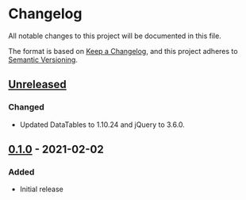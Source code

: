# Changelog

All notable changes to this project will be documented in this file.

The format is based on [Keep a Changelog](https://keepachangelog.com/en/1.0.0/),
and this project adheres to [Semantic Versioning](https://semver.org/spec/v2.0.0.html).

<!-- Sections
### Added
### Changed
### Deprecated
### Removed
### Fixed
### Security
-->

## [Unreleased]

### Changed

- Updated DataTables to 1.10.24 and jQuery to 3.6.0.

## [0.1.0] - 2021-02-02

### Added

- Initial release

[unreleased]: https://github.com/pastelmind/100familiars/compare/v0.1.0...HEAD
[0.1.0]: https://github.com/pastelmind/100familiars/releases/tag/v0.1.0
